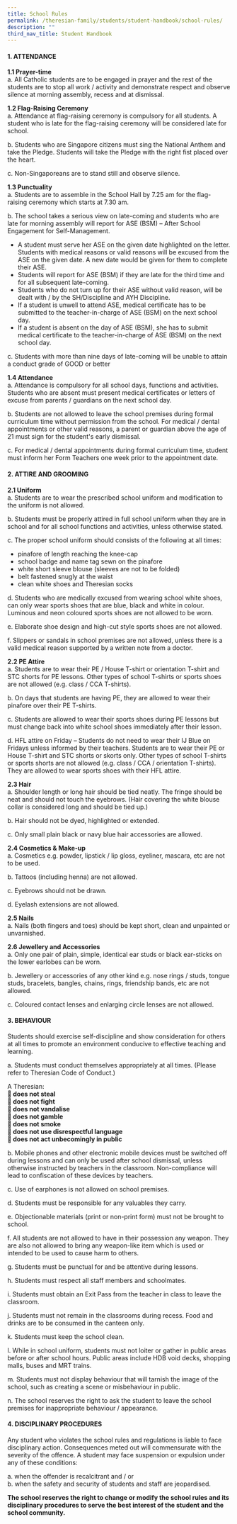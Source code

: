 ```yaml
---
title: School Rules
permalink: /theresian-family/students/student-handbook/school-rules/
description: ""
third_nav_title: Student Handbook
---
```

<h4><strong>1. ATTENDANCE</strong></h4>
<p><strong>1.1 Prayer-time</strong><br />a. All Catholic students are to be engaged in prayer and the rest of the students are to stop all work / activity and demonstrate respect and observe silence at morning assembly, recess and at dismissal.</p>
<p><strong>1.2 Flag-Raising Ceremony<br /></strong>a. Attendance at flag-raising ceremony is compulsory for all students. A student who is late for the flag-raising ceremony will be considered late for school.</p>
<p>b. Students who are Singapore citizens must sing the National Anthem and take the Pledge. Students will take the Pledge with the right fist placed over the heart.</p>
<p>c. Non-Singaporeans are to stand still and observe silence.</p>
<p><strong>1.3 Punctuality<br /></strong>a. Students are to assemble in the School Hall by 7.25 am for the flag-raising ceremony which starts at 7.30 am.</p>
<p>b. The school takes a serious view on late-coming and students who are late for morning assembly will report for ASE (BSM) &ndash; After School Engagement for Self-Management.</p>
<ul>
<li>A student must serve her ASE on the given date highlighted on the letter. Students with medical reasons or valid reasons will be excused from the ASE on the given date. A new date would be given for them to complete their ASE.</li>
<li>Students will report for ASE (BSM) if they are late for the third time and for all subsequent late-coming.</li>
<li>Students who do not turn up for their ASE without valid reason, will be dealt with / by the SH/Discipline and AYH Discipline.</li>
<li>If a student is unwell to attend ASE, medical certificate has to be submitted to the teacher-in-charge of ASE (BSM) on the next school day.</li>
<li>If a student is absent on the day of ASE (BSM), she has to submit medical certificate to the teacher-in-charge of ASE (BSM) on the next school day.</li>
</ul>
<p>c. Students with more than nine days of late-coming will be unable to attain a conduct grade of GOOD or better</p>
<p><strong>1.4 Attendance</strong><br />a. Attendance is compulsory for all school days, functions and activities. Students who are absent must present medical certificates or letters of excuse from parents / guardians on the next school day.</p>
<p>b. Students are not allowed to leave the school premises during formal curriculum time without permission from the school. For medical / dental appointments or other valid reasons, a parent or guardian above the age of 21 must sign for the student's early dismissal.</p>
<p>c. For medical / dental appointments during formal curriculum time, student must inform her Form Teachers one week prior to the appointment date.</p>
<h4><strong>2. ATTIRE AND GROOMING</strong></h4>
<p><strong>2.1 Uniform&nbsp;<br /></strong>a. Students are to wear the prescribed school uniform and modification to the uniform is not allowed.</p>
<p>b. Students must be properly attired in full school uniform when they are in school and for all school functions and activities, unless otherwise stated.</p>
<p>c. The proper school uniform should consists of the following at all times:</p>
<ul>
<li>pinafore of length reaching the knee-cap</li>
<li>school badge and name tag sewn on the pinafore</li>
<li>white short sleeve blouse (sleeves are not to be folded)</li>
<li>belt fastened snugly at the waist</li>
<li>clean white shoes and Theresian socks</li>
</ul>
<p>d. Students who are medically excused from wearing school white shoes, can only wear sports shoes that are blue, black and white in colour. Luminous and neon coloured sports shoes are not allowed to be worn.</p>
<p>e. Elaborate shoe design and high-cut style sports shoes are not allowed.</p>
<p>f. Slippers or sandals in school premises are not allowed, unless there is a valid medical reason supported by a written note from a doctor.</p>
<p><strong>2.2 PE Attire<br /></strong>a. Students are to wear their PE / House T-shirt or orientation T-shirt and STC shorts for PE lessons. Other types of school T-shirts or sports shoes are not allowed (e.g. class / CCA T-shirts).</p>
<p>b. On days that students are having PE, they are allowed to wear their pinafore over their PE T-shirts.</p>
<p>c. Students are allowed to wear their sports shoes during PE lessons but must change back into white school shoes immediately after their lesson.</p>
<p>d. HFL attire on Friday &ndash; Students do not need to wear their IJ Blue on Fridays unless informed by their teachers. Students are to wear their PE or House T-shirt and STC shorts or skorts only. Other types of school T-shirts or sports shorts are not allowed (e.g. class / CCA / orientation T-shirts). They are allowed to wear sports shoes with their HFL attire.</p>
<p><strong>2.3 Hair<br /></strong>a. Shoulder length or long hair should be tied neatly. The fringe should be neat and should not touch the eyebrows. (Hair covering the white blouse collar is considered long and should be tied up.)&nbsp;</p>
<p>b. Hair should not be dyed, highlighted or extended.</p>
<p>c. Only small plain black or navy blue hair accessories are allowed.</p>
<p><strong>2.4 Cosmetics &amp; Make-up<br /></strong>a. Cosmetics e.g. powder, lipstick / lip gloss, eyeliner, mascara, etc are not to be used.</p>
<p>b. Tattoos (including henna) are not allowed.</p>
<p>c. Eyebrows should not be drawn.</p>
<p>d. Eyelash extensions are not allowed.</p>
<p><strong>2.5 Nails<br /></strong>a. Nails (both fingers and toes) should be kept short, clean and unpainted or unvarnished.</p>
<p><strong>2.6 Jewellery and Accessories<br /></strong>a. Only one pair of plain, simple, identical ear studs or black ear-sticks on the lower earlobes can be worn.</p>
<p>b. Jewellery or accessories of any other kind e.g. nose rings / studs, tongue studs, bracelets, bangles, chains, rings, friendship bands, etc are not allowed.</p>
<p>c. Coloured contact lenses and enlarging circle lenses are not allowed.</p>
<h4><strong>3. BEHAVIOUR</strong></h4>
<p>Students should exercise self-discipline and show consideration for others at all times to promote an environment conducive to effective teaching and learning.</p>
<p>a. Students must conduct themselves appropriately at all times. (Please refer to Theresian Code of Conduct.)</p>
<p>A Theresian:<br /><strong> does not steal<br /></strong><strong> does not fight<br /></strong><strong> does not vandalise<br /></strong><strong> does not gamble<br /></strong><strong> does not smoke<br /></strong><strong> does not use disrespectful language<br /></strong><strong> does not act unbecomingly in public</strong></p>
<p>b. Mobile phones and other electronic mobile devices must be switched off during lessons and can only be used after school dismissal, unless otherwise instructed by teachers in the classroom. Non-compliance will lead to confiscation of these devices by teachers.&nbsp;</p>
<p>c. Use of earphones is not allowed on school premises.&nbsp;</p>
<p>d. Students must be responsible for any valuables they carry.</p>
<p>e. Objectionable materials (print or non-print form) must not be brought to school.</p>
<p>f. All students are not allowed to have in their possession any weapon. They are also not allowed to bring any weapon-like item which is used or intended to be used to cause harm to others.</p>
<p>g. Students must be punctual for and be attentive during lessons.</p>
<p>h. Students must respect all staff members and schoolmates.</p>
<p>i. Students must obtain an Exit Pass from the teacher in class to leave the classroom.</p>
<p>j. Students must not remain in the classrooms during recess. Food and drinks are to be consumed in the canteen only.</p>
<p>k. Students must keep the school clean.</p>
<p>l. While in school uniform, students must not loiter or gather in public areas before or after school hours. Public areas include HDB void decks, shopping malls, buses and MRT trains.</p>
<p>m. Students must not display behaviour that will tarnish the image of the school, such as creating a scene or misbehaviour in public.</p>
<p>n. The school reserves the right to ask the student to leave the school premises for inappropriate behaviour / appearance.</p>
<h4><strong>4. DISCIPLINARY PROCEDURES</strong></h4>
<p>Any student who violates the school rules and regulations is liable to face disciplinary action. Consequences meted out will commensurate with the severity of the offence. A student may face suspension or expulsion under any of these conditions:</p>
<p>a. when the offender is recalcitrant and / or<br>b. when the safety and security of students and staff are jeopardised.</p>
<p><strong>The school reserves the right to change or modify the school rules and its disciplinary procedures to serve the best interest of the student and the school community.</strong></p>